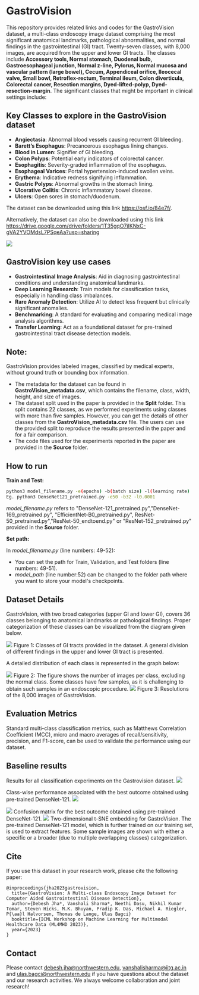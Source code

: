 # GastroVision
This repository provides related links and codes for the GastroVision dataset, a multi-class endoscopy image dataset comprising the most significant anatomical landmarks, pathological abnormalities, and normal findings in the gastrointestinal (GI) tract. Twenty-seven classes, with 8,000 images, are acquired from the upper and lower GI tracts. The classes include **Accessory tools, Normal stomach, Duodenal bulb, Gastroesophageal junction, Normal z-line, Pylorus, Normal mucosa and vascular pattern (large bowel), Cecum, Appendiceal orifice, Ileocecal valve, Small bowl, Retroflex-rectum, Terminal ileum, Colon diverticula, Colorectal cancer, Resection margins, Dyed-lifted-polyp, Dyed-resection-margin**. The significant classes that might be important in clinical settings include:

## Key Classes to explore in the GastroVision dataset
- **Angiectasia**: Abnormal blood vessels causing recurrent GI bleeding.
- **Barett’s Esophagus**: Precancerous esophagus lining changes.
- **Blood in Lumen**: Signifier of GI bleeding.
- **Colon Polyps**: Potential early indicators of colorectal cancer.
- **Esophagitis**: Severity-graded inflammation of the esophagus.
- **Esophageal Varices**: Portal hypertension-induced swollen veins.
- **Erythema**: Indicative redness signifying inflammation.
- **Gastric Polyps**: Abnormal growths in the stomach lining.
- **Ulcerative Colitis**: Chronic inflammatory bowel disease.
- **Ulcers**: Open sores in stomach/duodenum.

The dataset can be downloaded using this link <https://osf.io/84e7f/>.

Alternatively, the dataset can also be downloaded using this link <https://drive.google.com/drive/folders/1T35gqO7jIKNxC-gVA2YVOMdsL7PSqeAa?usp=sharing>

<img src="gastrovision.jpeg">

## GastroVision key use cases
- **Gastrointestinal Image Analysis**: Aid in diagnosing gastrointestinal conditions and understanding anatomical landmarks.
- **Deep Learning Research**: Train models for classification tasks, especially in handling class imbalances.
- **Rare Anomaly Detection**: Utilize AI to detect less frequent but clinically significant anomalies.
- **Benchmarking**: A standard for evaluating and comparing medical image analysis algorithms.
- **Transfer Learning**: Act as a foundational dataset for pre-trained gastrointestinal tract disease detection models.

## Note: 
GastroVision provides labeled images, classified by medical experts, without ground truth or bounding box information.




- The metadata for the dataset can be found in **GastroVision_metadata.csv**, which contains the filename, class, width, height, and size of images.  
- The dataset split used in the paper is provided in the **Split** folder. This split contains 22 classes, as we performed experiments using classes with more than five samples. However, you can get the details of other classes from the **GastroVision_metadata.csv** file.  The users can use the provided split to reproduce the results presented in the paper and for a fair comparison.
- The code files used for the experiments reported in the paper are provided in the **Source** folder.

## How to run
**Train and Test:**
```sh
python3 model_filename.py -e(epochs) -b(batch size) -l(learning rate)
Eg. python3 DenseNet121_pretrained.py -e50 -b32 -l0.0001  
```
*model_filename.py* refers to "DenseNet-121_pretrained.py","DenseNet-169_pretrained.py", "EfficientNet-B0_pretrained.py", ResNet-50_pretrained.py","ResNet-50_endtoend.py" or "ResNet-152_pretrained.py" provided in the **Source** folder.

**Set path:**

In _model_filename.py_ (line numbers: 49-52):
- You can set the path for Train, Validation, and Test folders (line numbers: 49-51).
- *model_path* (line number:52) can be changed to the folder path where you want to store your model's checkpoints.

## Dataset Details
GastroVision, with two broad categories (upper GI and lower GI), covers 36 classes belonging to anatomical landmarks or pathological findings. Proper categorization of these classes can be visualized from the diagram given below.

<img src="gastrovision5.png">
Figure 1: Classes of GI tracts provided in the dataset. A general division of  different findings in the upper and lower GI tract is presented.

A detailed distribution of each class is represented in the graph below:

<img src="gast_icml_count.png">
Figure 2: The figure shows the number of images per class, excluding the normal class. Some classes have few samples, as it is challenging to obtain such samples in an endoscopic procedure.

<img src="resolution.png">
Figure 3: Resolutions of the 8,000 images of GastroVision.

## Evaluation Metrics
Standard multi-class classification metrics, such as Matthews Correlation Coefficient (MCC), micro and macro averages of recall/sensitivity, precision, and F1-score, can be used to validate the performance using our dataset.

## Baseline results
Results for all classification experiments on the Gastrovision dataset.
<img src="results.png">

Class-wise performance associated with the best outcome obtained using pre-trained DenseNet-121.
<img src="results1.png">


<img src="conf.png">
Confusion matrix for the best outcome obtained using pre-trained DenseNet-121.


<img src="gast_tsne4.png">
Two-dimensional t-SNE embedding for GastroVision. The pre-trained DenseNet-121 model, which is further trained on our training set, is used to extract features. Some sample images are shown with either a specific or a broader (due to multiple overlapping classes) categorization.


## Cite
If you use this dataset in your research work, please cite the following paper:

```
@inproceedings{jha2023gastrovision,
  title={GastroVision: A Multi-class Endoscopy Image Dataset for Computer Aided Gastrointestinal Disease Detection},
  author={Debesh Jha*, Vanshali Sharma*, Neethi Dasu, Nikhil Kumar Tomar, Steven Hicks, M.K. Bhuyan, Pradip K. Das, Michael A. Riegler, P{\aa}l Halvorsen, Thomas de Lange, Ulas Bagci}
  booktitle={ICML Workshop on Machine Learning for Multimodal Healthcare Data (ML4MHD 2023)},
  year={2023}
}
```

## Contact
Please contact debesh.jha@northwestern.edu, vanshalisharma@iitg.ac.in and ulas.bagci@northwestern.edu if you have questions about the dataset and our research activities. We always welcome collaboration and joint research!

